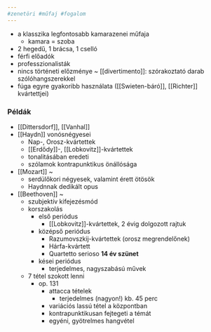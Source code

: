 ```yaml
---
#zenetöri #műfaj #fogalom
---
```


- a klasszika legfontosabb kamarazenei műfaja
	- kamara = szoba
- 2 hegedű, 1 brácsa, 1 cselló
- férfi előadók
- professzionalisták
- nincs történeti előzménye
	~ [[divertimento]]: szórakoztató darab szólóhangszerekkel
- fúga egyre gyakoribb használata ([[Swieten-báró]], [[Richter]] kvártettjei)

### Példák

- [[Dittersdorf]], [[Vanhal]]
- [[Haydn]] vonósnégyesei
	- Nap-, Orosz-kvártettek
	- [[Erdődy]]-, [[Lobkovitz]]-kvártettek
	- tonalitásában eredeti
	- szólamok kontrapunktikus önállósága
- [[Mozart]] ~
	- serdülőkori négyesek, valamint érett ötösök
	- Haydnnak dedikált opus
- [[Beethoven]] ~
	- szubjektív kifejezésmód
	- korszakolás
		- első periódus
			- [[Lobkovitz]]-kvártettek, 2 évig dolgozott rajtuk
		- középső periódus
			- Razumovszkij-kvártettek (orosz megrendelőnek)
			- Hárfa-kvártett
			- Quartetto serioso
		**14 év szünet**
		- kései periódus
			- terjedelmes, nagyszabású művek
	- 7 tétel szokott lenni
		- op. 131
			- attacca tételek
				- terjedelmes (nagyon!) kb. 45 perc
			- variációs lassú tétel a központban
			- kontrapunktikusan fejtegeti a témát
			- egyéni, gyötrelmes hangvétel
